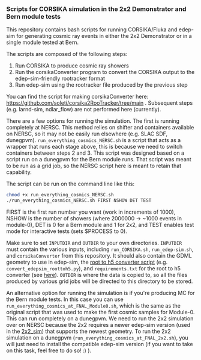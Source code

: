 ### Scripts for CORSIKA simulation in the 2x2 Demonstrator and Bern module tests

This repository contains bash scripts for running CORSIKA/Fluka and edep-sim for generating cosmic ray events in either the 2x2 Demonstrator or in a single module tested at Bern.

The scripts are composed of the following steps:
1. Run CORSIKA to produce cosmic ray showers
2. Run the corsikaConverter program to convert the CORSIKA output to the edep-sim-friendly rootracker format
3. Run edep-sim using the rootracker file produced by the previous step

You can find the script for making corsikaConverter here: https://github.com/soleti/corsika2RooTracker/tree/main .
Subsequent steps (e.g. larnd-sim, ndlar_flow) are not performed here (currently).

There are a few options for running the simulation. The first is running completely at NERSC. This method relies on shifter and containers available on NERSC, so it may not be easily run elsewhere (e.g. SLAC SDF, dunegpvm). `run_everything_cosmics_NERSC.sh` is a script that acts as a wrapper that runs each stage above, this is because we need to switch containers between steps 2 and 3. This script was designed based on a script run on a dunegpvm for the Bern module runs. That script was meant to be run as a grid job, so the NERSC script here is meant to retain that capability. 

The script can be run on the command line like this:
```bash
chmod +x run_everything_cosmics_NERSC.sh
./run_everything_cosmics_NERSC.sh FIRST NSHOW DET TEST
```

FIRST is the first run number you want (work in increments of 1000), NSHOW is the number of showers (where 2000000 -> ~1000 events in module-0), DET is 0 for a Bern module and 1 for 2x2, and TEST enables test mode for interactive tests (sets $PROCESS to 0).

Make sure to set `INPUTDIR` and `OUTDIR` to your own directories. `INPUTDIR` must contain the various inputs, including `run_CORSIKA.sh`, `run_edep-sim.sh`, and `corsikaConverter` from this repository. It should also contain the GDML geometry to use in edep-sim, the [root to h5 converter script]([url](https://github.com/DUNE/2x2_sim/tree/main/run-convert2h5)https://github.com/DUNE/2x2_sim/tree/main/run-convert2h5) (e.g. `convert_edepsim_roottoh5.py`), and `requirements.txt` for the root to h5 converter (see [here]([url](https://github.com/DUNE/2x2_sim/blob/main/run-convert2h5/requirements.txt)https://github.com/DUNE/2x2_sim/blob/main/run-convert2h5/requirements.txt)). `OUTDIR` is where the data is copied to, so all the files produced by various grid jobs will be directed to this directory to be stored. 

An alternative option for running the simulation is if you're producing MC for the Bern module tests. In this case you can use `run_everything_cosmics_at_FNAL_Module0.sh`, which is the same as the original script that was used to make the first cosmic samples for Module-0. This can run completely on a dunegpvm. We need to run the 2x2 simulation over on NERSC because the 2x2 requires a newer edep-sim version (used in the [2x2_sim]([url](https://github.com/DUNE/2x2_sim))) that supports the newest geometry. To run the 2x2 simulation on a dunegpvm (`run_everything_cosmics_at_FNAL_2x2.sh`), you will just need to install the compatible edep-sim version (if you want to take on this task, feel free to do so! :) ). 

